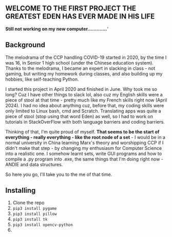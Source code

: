 ## **WELCOME TO THE FIRST PROJECT THE GREATEST EDEN HAS EVER MADE IN HIS LIFE**

**Still not working on my new computer.............**‘

## Background
The melodrama of the CCP handling COVID-19 started in 2020, by the time I was 16, in Senior 1 high school (under the Chinese education system). Thanks to the melodrama, I became an expert in slacking in class - not gaming, but writing my homework during classes, and also building up my hobbies, like self-teaching Python. 

I started this project in April 2020 and finished in June. Why took me so long? Cuz I have other things to slack lol, also cuz my English skills were a piece of stool at that time - pretty much like my French skills right now (April 2024). I had no idea about anything cuz, before that, my coding skills were only limited to Linux bash, cmd and Scratch. Translating apps was quite a piece of stool (stop using that word Eden) as well, so I had to work on tutorials in StackOverFlow with both language barriers and coding barriers. 

Thinking of that, I'm quite proud of myself. **That seems to be the start of everything - really everything - like the root node of a set** - I would be in a normal university in China learning Marx's theory and worshipping CCP if I didn't make that step - by changing my enthusiasm for Computer Science into a realistic one. I somehow learnt sets, write GUI programs and how to compile a .py program into .exe, the same things that I'm doing right now - ANDIE and data structures.

So here you go, I'll take you to the me of that time.


## Installing
1. Clone the repo
2. `pip3 install pygame`
3. `pip3 install pillow`
4. `pip3 install tk`
5. `pip3 install opencv-python`
6. 
